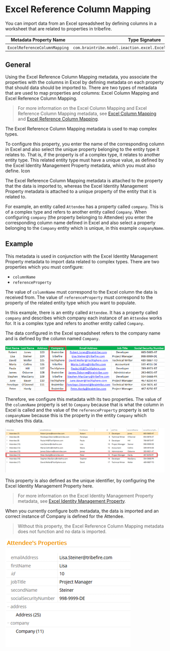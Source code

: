 # Excel Reference Column Mapping

You can import data from an Excel spreadsheet by defining columns in a worksheet that are related to properties in tribefire.

Metadata Property Name  | Type Signature  
------- | -----------
`ExcelReferenceColumnMapping` | `com.braintribe.model.ieaction.excel.ExcelReferenceColumnMapping`

## General

Using the Excel Reference Column Mapping metadata, you associate the properties with the columns in Excel by defining metadata on each property that should data should be imported to. There are two types of metadata that are used to map properties and columns: Excel Column Mapping and Excel Reference Column Mapping.

> For more information on the Excel Column Mapping and Excel Reference Column Mapping metadata, see [Excel Column Mapping](excel_column.md) and [Excel Reference Column Mapping](excel_reference.md).

The Excel Reference Column Mapping metadata is used to map complex types.

To configure this property, you enter the name of the corresponding column in Excel and also select the unique property belonging to the entity type it relates to. That is, if the property is of a complex type, it relates to another entity type. This related entity type must have a unique value, as defined by the Excel Identity Management Property metadata, which you must also define.
Icon

The Excel Reference Column Mapping metadata is attached to the property that the data is imported to, whereas the Excel Identity Management Property metadata is attached to a unique property of the entity that it is related to.

For example, an entity called `Attendee` has a property called `company`. This is of a complex type and refers to another entity called `Company`. When configuring `company` (the property belonging to Attendee) you enter the corresponding column name defined in Excel and also select a property belonging to the `Company` entity which is unique, in this example `companyName`.

## Example

This metadata is used in conjunction with the Excel Identity Management Property metadata to import data related to complex types. There are two properties which you must configure:

* `columnName`
* `referenceProperty`

The value of `columnName` must correspond to the Excel column the data is received from. The value of `referenceProperty` must correspond to the property of the related entity type which you want to populate.

In this example, there is an entity called `Attendee`. It has a property called `company` and describes which company each instance of an `Attendee` works for. It is a complex type and refers to another entity called `Company`.

The data configured in the Excel spreadsheet refers to the company name and is defined by the column named `Company`.

![](../images/ExcelIdentityManagementProperty07.png)

Therefore, we configure this metadata with its two properties. The value of the `columnName` property is set to `Company` because that is what the column in Excel is called and the value of the `referenceProperty` property is set to `companyName` because this is the property in the entity `Company` which matches this data.

![](../images/ExcelIdentityManagementProperty03.png)

This property is also defined as the unique identifier, by configuring the Excel Identity Management Property here.
> For more information on the Excel Identity Management Property metadata, see [Excel Identity Management Property](excel_identity.md).

When you currently configure both metadata, the data is imported and an correct instance of Company is defined for the Attendee.
> Without this property, the Excel Reference Column Mapping metadata does not function and no data is imported.

![](../images/ExcelIdentityManagementProperty09.png)
